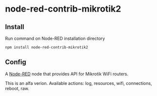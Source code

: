 node-red-contrib-mikrotik2
==========================

Install
-------
Run command on Node-RED installation directory

	npm install node-red-contrib-mikrotik2
	
Config
-------

<p>A <a href="http://nodered.org" target="_new">Node-RED</a> node that provides API for Mikrotik WiFi routers.</p>
This is an alfa verion. Available actions: log, resources, wifi, connections, reboot, raw.
  
